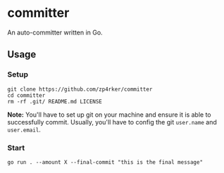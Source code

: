 # committer
An auto-committer written in Go.

## Usage
### Setup
```
git clone https://github.com/zp4rker/committer
cd committer
rm -rf .git/ README.md LICENSE
```
**Note:** You'll have to set up git on your machine and ensure it is able to successfully commit. Usually, you'll have to config the git `user.name` and `user.email`.

### Start
```
go run . --amount X --final-commit "this is the final message"
```